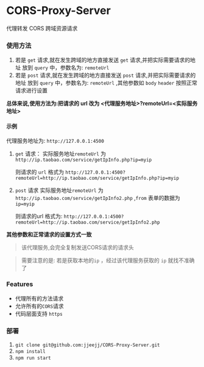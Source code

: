 # CORS-Proxy-Server
代理转发 CORS 跨域资源请求

### 使用方法

1. 若是 `get` 请求,就在发生跨域的地方直接发送 `get` 请求,并把实际需要请求的地址 放到  `query` 中，参数名为: `remoteUrl` 
2. 若是 `post` 请求,就在发生跨域的地方直接发送 `post` 请求,并把实际需要请求的地址 放到  `query` 中，参数名为: `remoteUrl` ,其他参数如 `body` `header` 按照正常请求进行设置

**总体来说,使用方法为:把请求的 url 改为 <代理服务地址>?remoteUrl=<实际服务地址>**

#### 示例
 
代理服务地址为: `http://127.0.0.1:4500`
1. `get` 请求： 实际服务地址`remoteUrl` 为 `http://ip.taobao.com/service/getIpInfo.php?ip=myip` 

    则请求的 `url` 格式为 `http://127.0.0.1:4500?remoteUrl=http://ip.taobao.com/service/getIpInfo.php?ip=myip`

2. `post` 请求 实际服务地址`remoteUrl` 为 `http://ip.taobao.com/service/getIpInfo2.php` ,`from` 表单的数据为 `ip=myip` 

    则请求的url 格式为: `http://127.0.0.1:4500?remoteUrl=http://ip.taobao.com/service/getIpInfo2.php`

**其他参数和正常请求的设置方式一致**


>该代理服务,会完全复制发送CORS请求的请求头

>需要注意的是: 若是获取本地的`ip` ，经过该代理服务获取的 `ip` 就找不准确了
 

### Features

* 代理所有的方法请求
* 允许所有的`CORS`请求
* 代码层面支持 `https`

### 部署

1. `git clone git@github.com:jjeejj/CORS-Proxy-Server.git`
2. `npm install`
3. `npm run start`



